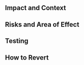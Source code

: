 <!-- Title of the PR must comply with [conventional commits](https://www.conventionalcommits.org/en/v1.0.0/) guidelines. --> 
<!-- Title should start with the JIRA ticket in square brackets. This will automatically link the PR in JIRA. -->
<!-- Example: "[VUMM-73] fix: Allow creation of groups with no members" -->

## Impact and Context
<!-- Brief description of why these changes are necessary. Don't rewrite the entire Jira ticket. -->

## Risks and Area of Effect
<!--
  Describe both risk (how likely this is to break) and area of effect (how wide potential breakages could reach).
  These should be smaller scale than those documented in a design doc.
-->

## Testing
<!-- Explain how this contribution has been tested, e.g. what tests were added and where they have been run. -->

## How to Revert
<!-- List steps required to revert this change. For example, note if we'd need to revert liquibase changes. -->
